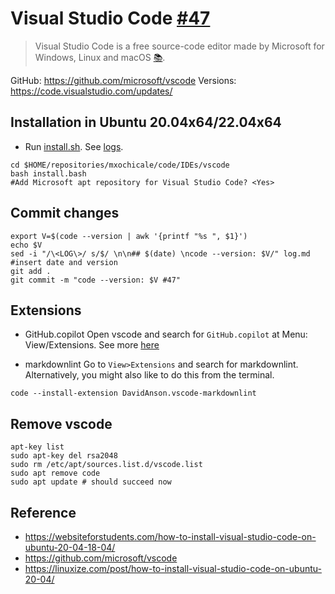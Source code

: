 # Visual Studio Code [#47](https://github.com/mxochicale/code/issues/47)
> Visual Studio Code is a free source-code editor made by Microsoft for Windows, Linux and macOS [:books:](https://en.wikipedia.org/wiki/Visual_Studio_Code).

GitHub: https://github.com/microsoft/vscode
Versions: https://code.visualstudio.com/updates/

## Installation in Ubuntu 20.04x64/22.04x64
* Run [install.sh](install.sh). See [logs](logs.md).
```
cd $HOME/repositories/mxochicale/code/IDEs/vscode
bash install.bash
#Add Microsoft apt repository for Visual Studio Code? <Yes>
```

## Commit changes
```
export V=$(code --version | awk '{printf "%s ", $1}')
echo $V
sed -i "/\<LOG\>/ s/$/ \n\n## $(date) \ncode --version: $V/" log.md #insert date and version
git add .
git commit -m "code --version: $V #47"
```

## Extensions 
* GitHub.copilot
Open vscode and search for `GitHub.copilot` at Menu: View/Extensions. 
See more [here](../../copilot/)

* markdownlint 
Go to `View>Extensions` and search for markdownlint. 
Alternatively, you might also like to do this from the terminal.
```
code --install-extension DavidAnson.vscode-markdownlint
```

## Remove vscode
```
apt-key list
sudo apt-key del rsa2048
sudo rm /etc/apt/sources.list.d/vscode.list
sudo apt remove code
sudo apt update # should succeed now
```

## Reference
* https://websiteforstudents.com/how-to-install-visual-studio-code-on-ubuntu-20-04-18-04/
* https://github.com/microsoft/vscode
* https://linuxize.com/post/how-to-install-visual-studio-code-on-ubuntu-20-04/

